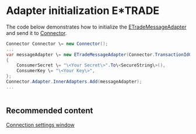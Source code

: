 # Adapter initialization E\*TRADE

The code below demonstrates how to initialize the [ETradeMessageAdapter](../api/StockSharp.ETrade.ETradeMessageAdapter.html) and send it to [Connector](../api/StockSharp.Algo.Connector.html).

```cs
Connector Connector \= new Connector();				
...				
var messageAdapter \= new ETradeMessageAdapter(Connector.TransactionIdGenerator)
{
    ConsumerSecret \= "\<Your Secret\>".To\<SecureString\>(),
    ConsumerKey \= "\<Your Key\>",
};
Connector.Adapter.InnerAdapters.Add(messageAdapter);
...	
							
```

## Recommended content

[Connection settings window](API_UI_ConnectorWindow.md)
